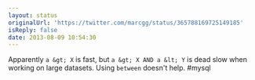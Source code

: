 ```yaml
---
layout: status
originalUrl: 'https://twitter.com/marcgg/status/365788169725149185'
isReply: false
date: 2013-08-09 10:54:30
---
```


Apparently `a &gt; X` is fast, but `a &gt; X AND a &lt; Y` is dead slow when working on large datasets. Using `between` doesn't help. #mysql

